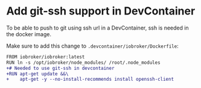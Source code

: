 # Add git-ssh support in DevContainer

To be able to push to git using ssh url in a DevContainer, ssh is needed in the docker image. 

Make sure to add this change to `.devcontainer/iobroker/Dockerfile`:

```diff
FROM iobroker/iobroker:latest
RUN ln -s /opt/iobroker/node_modules/ /root/.node_modules
+# Needed to use git-ssh in devcontainer
+RUN apt-get update &&\
+    apt-get -y --no-install-recommends install openssh-client
```
